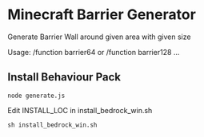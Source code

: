 # Minecraft Barrier Generator

Generate Barrier Wall around given area with given size

Usage: /function barrier64 or /function barrier128 ...

## Install Behaviour Pack

`node generate.js`

Edit INSTALL_LOC in install_bedrock_win.sh

`sh install_bedrock_win.sh`
